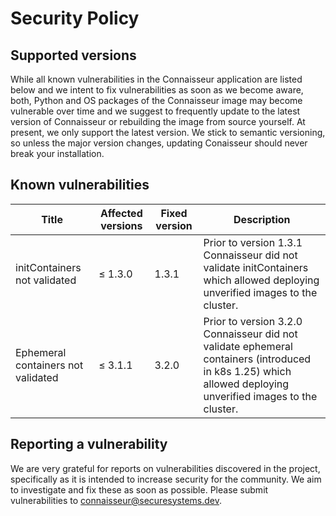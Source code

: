 # Security Policy

## Supported versions

While all known vulnerabilities in the Connaisseur application are listed below and we intent to fix vulnerabilities as soon as we become aware, both, Python and OS packages of the Connaisseur image may become vulnerable over time and we suggest to frequently update to the latest version of Connaisseur or rebuilding the image from source yourself.
At present, we only support the latest version.
We stick to semantic versioning, so unless the major version changes, updating Conaisseur should never break your installation.

## Known vulnerabilities

| Title | Affected versions | Fixed version | Description |
| - | - | - | - |
| initContainers not validated | <span>&#8804;</span> 1.3.0 | 1.3.1 | Prior to version 1.3.1 Connaisseur did not validate initContainers which allowed deploying unverified images to the cluster. |
| Ephemeral containers not validated | <span>&#8804;</span> 3.1.1 | 3.2.0 | Prior to version 3.2.0 Connaisseur did not validate ephemeral containers (introduced in k8s 1.25) which allowed deploying unverified images to the cluster. |

## Reporting a vulnerability

We are very grateful for reports on vulnerabilities discovered in the project, specifically as it is intended to increase security for the community. We aim to investigate and fix these as soon as possible. Please submit vulnerabilities to [connaisseur@securesystems.dev](mailto:connaisseur@securesystems.dev).
